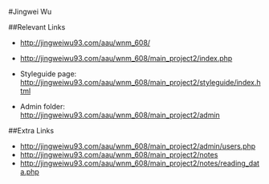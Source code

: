 #Jingwei Wu

##Relevant Links

- http://jingweiwu93.com/aau/wnm_608/

- http://jingweiwu93.com/aau/wnm_608/main_project2/index.php

- Styleguide page: http://jingweiwu93.com/aau/wnm_608/main_project2/styleguide/index.html

- Admin folder: http://jingweiwu93.com/aau/wnm_608/main_project2/admin

##Extra Links
- http://jingweiwu93.com/aau/wnm_608/main_project2/admin/users.php
- http://jingweiwu93.com/aau/wnm_608/main_project2/notes
- http://jingweiwu93.com/aau/wnm_608/main_project2/notes/reading_data.php
